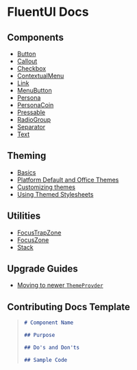 # FluentUI Docs

## Components

- [Button](./Components/Button.md)
- [Callout](./Components/Callout.md)
- [Checkbox](./Components/Checkbox.md)
- [ContextualMenu](./Components/ContextualMenu.md)
- [Link](./Components/Link.md)
- [MenuButton](./Components/MenuButton.md)
- [Persona](./Components/Persona.md)
- [PersonaCoin](./Components/PersonaCoin.md)
- [Pressable](./Components/Pressable.md)
- [RadioGroup](./Components/RadioGroup.md)
- [Separator](./Components/Separator.md)
- [Text](./Components/Separator.md)

## Theming

- [Basics](./Theming/Basics.md)
- [Platform Default and Office Themes](./Theming/DefaultThemes.md)
- [Customizing themes](./Theming/CustomTheme.md)
- [Using Themed Stylesheets](./Theming/ThemedStylesheet.md)

## Utilities

- [FocusTrapZone](./Utilities/FocusTrapZone.md)
- [FocusZone](./Utilities/FocusZone.md)
- [Stack](./Utilities/Stack.md)

## Upgrade Guides

- [Moving to newer `ThemeProvder`](./UpgradeGuides/ThemeProvder.md)

## Contributing Docs Template

> ```md
> # Component Name
>
> ## Purpose
>
> ## Do's and Don'ts
>
> ## Sample Code
> ```
